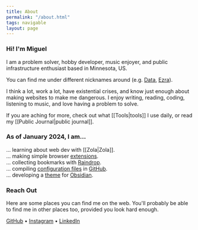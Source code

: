 ```yaml
---
title: About
permalink: "/about.html"
tags: navigable
layout: page
---
```


### Hi! I'm Miguel

I am a problem solver, hobby developer, music enjoyer, and public infrastructure enthusiast based in Minnesota, US.

You can find me under different nicknames around (e.g. [Data](https://na.finalfantasyxiv.com/lodestone/character/20296985/), [Ezra](https://wiki.eveuniversity.org/User:Ezra_Salaz)).

I think a lot, work a lot, have existential crises, and know just enough about making websites to make me dangerous. I enjoy writing, reading, coding, listening to music, and love having a problem to solve.

If you are aching for more, check out what [[Tools|tools]] I use daily, or read my [[Public Journal|public journal]].

### As of January 2024, I am…

… learning about web dev with [[Zola|Zola]].  
… making simple browser [extensions](https://addons.mozilla.org/en-US/firefox/user/17772574/).  
… collecting bookmarks with [Raindrop](https://raindrop.io/SemanticData).  
… compiling [configuration files](https://github.com/semanticdata/dotfiles) in [GitHub](https://github.com/).  
… developing a [theme](https://github.com/semanticdata/obsidian-sample-theme) for [Obsidian](https://obsidian.md/).

### Reach Out

Here are some places you can find me on the web. You'll probably be able to find me in other places too, provided you look hard enough.

[GitHub](https://github.com/semanticdata/) • [Instagram](https://instagram.com/miguelapv) • [LinkedIn](https://www.linkedin.com/in/miguelpimentel29/)
